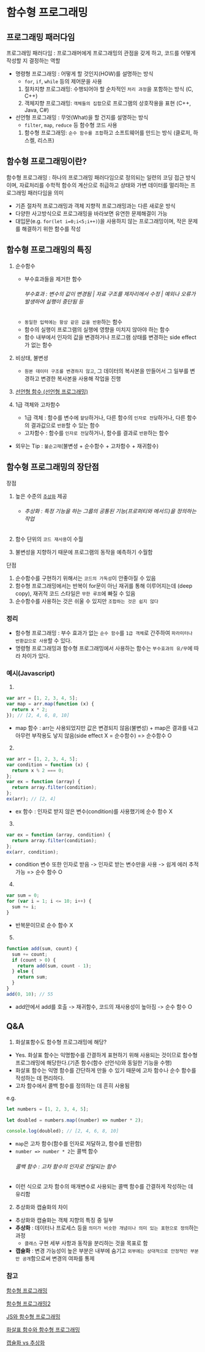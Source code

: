 # 함수형 프로그래밍

## 프로그래밍 패러다임

프로그래밍 패러다임 : 프로그래머에게 프로그래밍의 관점을 갖게 하고, 코드를 어떻게 작성할 지 결정하는 역할

- 명령형 프로그래밍 : 어떻게 할 것인지(HOW)를 설명하는 방식
  - `for`, `if`, `while` 등의 제어문을 사용
  1. 절차지향 프로그래밍: 수행되어야 할 순차적인 `처리 과정`을 포함하는 방식 (C, C++)
  2. 객체지향 프로그래밍: `객체들의 집합`으로 프로그램의 상호작용을 표현 (C++, Java, C#)
- <a name='section1'>선언형 프로그래밍</a> : 무엇(What)을 할 건지를 설명하는 방식
  - `filter`, `map`, `reduce` 등 함수형 코드 사용
  1. 함수형 프로그래밍: `순수 함수를 조합`하고 소프트웨어를 만드는 방식 (클로저, 하스켈, 리스프)

## 함수형 프로그래밍이란?

함수형 프로그래밍 : 하나의 프로그래밍 패러다임으로 정의되는 일련의 코딩 접근 방식이며, 자료처리를 수학적 함수의 계산으로 취급하고 상태와 가변 데이터를 멀리하는 프로그래밍 패러다임을 의미

- 기존 절차적 프로그래밍과 객체 지향적 프로그래밍과는 다른 새로운 방식
- 다양한 사고방식으로 프로그래밍을 바라보면 유연한 문제해결이 가능
- 대입문(e.g. `for(let i=0;i<5;i++)`)을 사용하지 않는 프로그래밍이며, 작은 문제를 해결하기 위한 함수를 작성

## 함수형 프로그래밍의 특징

1. 순수함수

   - 부수효과들을 제거한 함수
     ###### 부수효과 : 변수의 값이 변경됨 | 자료 구조를 제자리에서 수정 | 예외나 오류가 발생하여 실행이 중단됨 등
   - `동일한 입력에는 항상 같은 값을 반환`하는 함수
   - 함수의 실행이 프로그램의 실행에 영향을 미치지 않아야 하는 함수
   - 함수 내부에서 인자의 값을 변경하거나 프로그램 상태를 변경하는 side effect가 없는 함수

2. 비상태, 불변셩

   - `원본 데이터 구조를 변경하지 않고`, 그 데이터의 복사본을 만들어서 그 일부를 변경하고 변경한 복사본을 사용해 작업을 진행

3. [선언형 함수 (선언형 프로그래밍)](#section1)

4. 1급 객체와 고차함수
   - 1급 객체 : 함수를 변수에 `할당`하거나, 다른 함수의 `인자로 전달`하거나, 다른 함수의 결과값으로 `반환`할 수 있는 함수
   - 고차함수 : 함수를 `인자로 전달`하거나, 함수를 결과로 `반환`하는 함수

- 외우는 Tip : `불순고재`(불변셩 + 순수함수 + 고차함수 + 재귀함수)

## 함수형 프로그래밍의 장단점

장점

1.  높은 수준의 [`추상화`](https://velog.io/@kylee31/JS-%EC%B6%94%EC%83%81%ED%99%94-%EC%BA%A1%EC%8A%90%ED%99%94) 제공

    - ###### 추상화 : 특정 기능을 하는 그룹의 공통된 기능(프로퍼티와 메서드)을 정의하는 작업

2.  함수 단위의 `코드 재사용`이 수월
3.  불변성을 지향하기 때문에 프로그램의 동작을 예측하기 수월함

단점

1.  순수함수를 구현하기 위해서는 `코드의 가독성`이 안좋아질 수 있음
2.  함수형 프로그래밍에서는 반복이 for문이 아닌 재귀를 통해 이루어지는데 (deep copy), 재귀적 코드 스타일은 `무한 루프`에 빠질 수 있음
3.  순수함수를 사용하는 것은 쉬울 수 있지만 `조합하는 것은 쉽지 않다`

### 정리

- 함수형 프로그래밍 : 부수 효과가 없는 `순수 함수`를 `1급 객체`로 간주하여 `파라미터나 반환값으로 사용`할 수 있다.
- 명령형 프로그래밍과 함수형 프로그래밍에서 사용하는 함수는 `부수효과의 유/무`에 따라 차이가 있다.

### 예시(Javascript)

1.

```js
var arr = [1, 2, 3, 4, 5];
var map = arr.map(function (x) {
  return x * 2;
}); // [2, 4, 6, 8, 10]
```

- map 함수 : arr는 사용되었지만 값은 변경되지 않음(불변성) + map은 결과를 내고 아무런 부작용도 낳지 않음(side effect X = 순수함수) => 순수함수 O

2.

```js
var arr = [1, 2, 3, 4, 5];
var condition = function (x) {
  return x % 2 === 0;
};
var ex = function (array) {
  return array.filter(condition);
};
ex(arr); // [2, 4]
```

- ex 함수 : 인자로 받지 않은 변수(condition)를 사용했기에 순수 함수 X

3.

```js
var ex = function (array, condition) {
  return array.filter(condition);
};
ex(arr, condition);
```

- condition 변수 또한 인자로 받음 -> 인자로 받는 변수만을 사용 -> 쉽게 에러 추적 가능 => 순수 함수 O

4.

```js
var sum = 0;
for (var i = 1; i <= 10; i++) {
  sum += i;
}
```

- 반복문이므로 순수 함수 X

5.

```js
function add(sum, count) {
  sum += count;
  if (count > 0) {
    return add(sum, count - 1);
  } else {
    return sum;
  }
}
add(0, 10); // 55
```

- add안에서 add를 호출 -> 재귀함수, 코드의 재사용성이 높아짐 -> 순수 함수 O

## Q&A

1. 화살표함수도 함수형 프로그래밍에 해당?

- Yes. 화살표 함수는 익명함수를 간결하게 표현하기 위해 사용되는 것이므로 함수형 프로그래밍에 해당한다.(기존 함수(함수 선언식)와 동일한 기능을 수행)
- 화살표 함수는 익명 함수를 간단하게 만들 수 있기 때문에 고차 함수나 순수 함수를 작성하는 데 편리하다.
- 고차 함수에서 콜백 함수를 정의하는 데 흔히 사용됨

e.g.

```js
let numbers = [1, 2, 3, 4, 5];

let doubled = numbers.map((number) => number * 2);

console.log(doubled); // [2, 4, 6, 8, 10]
```

- `map`은 고차 함수(함수를 인자로 저달하고, 함수를 반환함)
- `number => number * 2`는 콜백 함수
  ###### 콜백 함수 : 고차 함수의 인자로 전달되는 함수
- 이런 식으로 고차 함수의 매개변수로 사용되는 콜백 함수를 간결하게 작성하는 데 유리함

2. 추상화와 캡슐화의 차이

- 추상화와 캡슐화는 객체 지향의 특징 중 일부
- **추상화** : 데이터나 프로세스 등을 `의미가 비슷한 개념이나 의미 있는 표현으로 정의`하는 과정
  - `클래스` 구현 세부 사항과 동작을 분리하는 것을 목표로 함
- **캡슐화** : 변경 가능성이 높은 부분은 내부에 숨기고 `외부에는 상대적으로 안정적인 부분만 공개`함으로써 변경의 여파를 통제

### 참고

[함수형 프로그래밍](https://jongminfire.dev/%ED%95%A8%EC%88%98%ED%98%95-%ED%94%84%EB%A1%9C%EA%B7%B8%EB%9E%98%EB%B0%8D%EC%9D%B4%EB%9E%80)

[함수형 프로그래밍2](https://mangkyu.tistory.com/111)

[JS와 함수형 프로그래밍](https://www.zerocho.com/category/JavaScript/post/576cafb45eb04d4c1aa35078)

[화살표 함수와 함수형 프로그래밍](https://sharegpt.com/c/pCw8vO3)

[캡슐화 vs 추상화](https://velog.io/@ljinsk3/%EC%BA%A1%EC%8A%90%ED%99%94-vs-%EC%B6%94%EC%83%81%ED%99%94)
